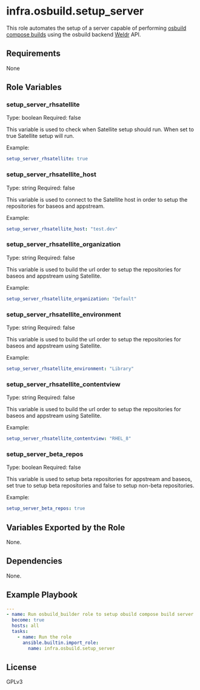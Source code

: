 # infra.osbuild.setup_server

This role automates the setup of a server capable of performing [osbuild](https://www.osbuild.org/)
[compose builds](https://www.osbuild.org/guides/user-guide/user-guide.html)
using the osbuild backend [Weldr](https://weldr.io/) API.

## Requirements

None

## Role Variables

### setup_server_rhsatellite

Type: boolean
Required: false

This variable is used to check when Satellite setup should run. When set to true Satellite setup will run.

Example:

```yaml
setup_server_rhsatellite: true
```

### setup_server_rhsatellite_host

Type: string
Required: false

This variable is used to connect to the Satellite host in order to setup the repositories for baseos and appstream.

Example:

```yaml
setup_server_rhsatellite_host: "test.dev"
```

### setup_server_rhsatellite_organization

Type: string
Required: false

This variable is used to build the url order to setup the repositories for baseos and appstream using Satellite.

Example:

```yaml
setup_server_rhsatellite_organization: "Default"
```

### setup_server_rhsatellite_environment

Type: string
Required: false

This variable is used to build the url order to setup the repositories for baseos and appstream using Satellite.

Example:

```yaml
setup_server_rhsatellite_environment: "Library"
```

### setup_server_rhsatellite_contentview

Type: string
Required: false

This variable is used to build the url order to setup the repositories for baseos and appstream using Satellite.

Example:

```yaml
setup_server_rhsatellite_contentview: "RHEL_8"
```

### setup_server_beta_repos

Type: boolean
Required: false

This variable is used to setup beta repositories for appstream and baseos, set true to setup beta repositories and false to setup non-beta repositories.

Example:

```yaml
setup_server_beta_repos: true
```

## Variables Exported by the Role

None.

## Dependencies

None.

## Example Playbook

```yaml
---
- name: Run osbuild_builder role to setup obuild compose build server
  become: true
  hosts: all
  tasks:
    - name: Run the role
      ansible.builtin.import_role:
        name: infra.osbuild.setup_server
```

## License

GPLv3
